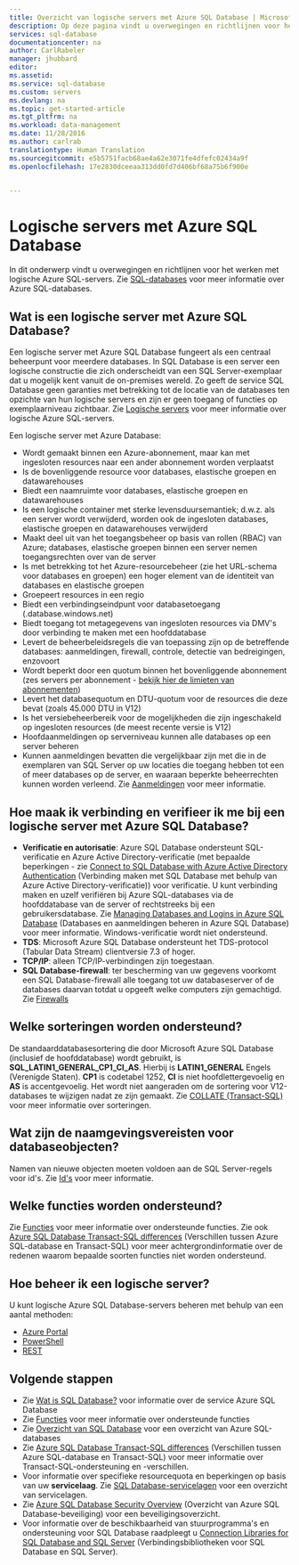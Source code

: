 ```yaml
---
title: Overzicht van logische servers met Azure SQL Database | Microsoft Docs
description: Op deze pagina vindt u overwegingen en richtlijnen voor het werken met logische Azure SQL-servers.
services: sql-database
documentationcenter: na
author: CarlRabeler
manager: jhubbard
editor: 
ms.assetid: 
ms.service: sql-database
ms.custom: servers
ms.devlang: na
ms.topic: get-started-article
ms.tgt_pltfrm: na
ms.workload: data-management
ms.date: 11/28/2016
ms.author: carlrab
translationtype: Human Translation
ms.sourcegitcommit: e5b5751facb68ae4a62e3071fe4dfefc02434a9f
ms.openlocfilehash: 17e2830dceeaa313dd0fd7d406bf68a75b6f900e


---
```

# <a name="azure-sql-database-logical-servers"></a>Logische servers met Azure SQL Database

In dit onderwerp vindt u overwegingen en richtlijnen voor het werken met logische Azure SQL-servers. Zie [SQL-databases](sql-database-overview.md) voor meer informatie over Azure SQL-databases.

## <a name="what-is-an-azure-sql-database-logical-server"></a>Wat is een logische server met Azure SQL Database?
Een logische server met Azure SQL Database fungeert als een centraal beheerpunt voor meerdere databases. In SQL Database is een server een logische constructie die zich onderscheidt van een SQL Server-exemplaar dat u mogelijk kent vanuit de on-premises wereld. Zo geeft de service SQL Database geen garanties met betrekking tot de locatie van de databases ten opzichte van hun logische servers en zijn er geen toegang of functies op exemplaarniveau zichtbaar. Zie [Logische servers](sql-database-server-overview.md) voor meer informatie over logische Azure SQL-servers. 

Een logische server met Azure Database:

- Wordt gemaakt binnen een Azure-abonnement, maar kan met ingesloten resources naar een ander abonnement worden verplaatst
- Is de bovenliggende resource voor databases, elastische groepen en datawarehouses
- Biedt een naamruimte voor databases, elastische groepen en datawarehouses
- Is een logische container met sterke levensduursemantiek; d.w.z. als een server wordt verwijderd, worden ook de ingesloten databases, elastische groepen en datawarehouses verwijderd
- Maakt deel uit van het toegangsbeheer op basis van rollen (RBAC) van Azure; databases, elastische groepen binnen een server nemen toegangsrechten over van de server
- Is met betrekking tot het Azure-resourcebeheer (zie het URL-schema voor databases en groepen) een hoger element van de identiteit van databases en elastische groepen
- Groepeert resources in een regio
- Biedt een verbindingseindpunt voor databasetoegang (<serverName>.database.windows.net)
- Biedt toegang tot metagegevens van ingesloten resources via DMV's door verbinding te maken met een hoofddatabase 
- Levert de beheerbeleidsregels die van toepassing zijn op de betreffende databases: aanmeldingen, firewall, controle, detectie van bedreigingen, enzovoort 
- Wordt beperkt door een quotum binnen het bovenliggende abonnement (zes servers per abonnement - [bekijk hier de limieten van abonnementen](../azure-subscription-service-limits.md))
- Levert het databasequotum en DTU-quotum voor de resources die deze bevat (zoals 45.000 DTU in V12)
- Is het versiebeheerbereik voor de mogelijkheden die zijn ingeschakeld op ingesloten resources (de meest recente versie is V12)
- Hoofdaanmeldingen op serverniveau kunnen alle databases op een server beheren
- Kunnen aanmeldingen bevatten die vergelijkbaar zijn met die in de exemplaren van SQL Server op uw locaties die toegang hebben tot een of meer databases op de server, en waaraan beperkte beheerrechten kunnen worden verleend. Zie [Aanmeldingen](sql-database-manage-logins.md) voor meer informatie.

## <a name="how-do-i-connect-and-authenticate-to-an-azure-sql-database-logical-server"></a>Hoe maak ik verbinding en verifieer ik me bij een logische server met Azure SQL Database?

- **Verificatie en autorisatie**: Azure SQL Database ondersteunt SQL-verificatie en Azure Active Directory-verificatie (met bepaalde beperkingen - zie [Connect to SQL Database with Azure Active Directory Authentication](sql-database-aad-authentication.md) (Verbinding maken met SQL Database met behulp van Azure Active Directory-verificatie)) voor verificatie. U kunt verbinding maken en uzelf verifiëren bij Azure SQL-databases via de hoofddatabase van de server of rechtstreeks bij een gebruikersdatabase. Zie [Managing Databases and Logins in Azure SQL Database](sql-database-manage-logins.md) (Databases en aanmeldingen beheren in Azure SQL Database) voor meer informatie. Windows-verificatie wordt niet ondersteund. 
- **TDS**: Microsoft Azure SQL Database ondersteunt het TDS-protocol (Tabular Data Stream) clientversie 7.3 of hoger.
- **TCP/IP**: alleen TCP/IP-verbindingen zijn toegestaan.
- **SQL Database-firewall**: ter bescherming van uw gegevens voorkomt een SQL Database-firewall alle toegang tot uw databaseserver of de databases daarvan totdat u opgeeft welke computers zijn gemachtigd. Zie [Firewalls](sql-database-firewall-configure.md)

## <a name="what-collations-are-supported"></a>Welke sorteringen worden ondersteund?

De standaarddatabasesortering die door Microsoft Azure SQL Database (inclusief de hoofddatabase) wordt gebruikt, is **SQL_LATIN1_GENERAL_CP1_CI_AS**. Hierbij is **LATIN1_GENERAL** Engels (Verenigde Staten). **CP1** is codetabel 1252, **CI** is niet hoofdlettergevoelig en **AS** is accentgevoelig. Het wordt niet aangeraden om de sortering voor V12-databases te wijzigen nadat ze zijn gemaakt. Zie [COLLATE (Transact-SQL)](https://msdn.microsoft.com/library/ms184391.aspx) voor meer informatie over sorteringen.

## <a name="what-are-the-naming-requirements-for-database-objects"></a>Wat zijn de naamgevingsvereisten voor databaseobjecten?

Namen van nieuwe objecten moeten voldoen aan de SQL Server-regels voor id's. Zie [Id's](https://msdn.microsoft.com/library/ms175874.aspx) voor meer informatie.

## <a name="what-features-are-supported"></a>Welke functies worden ondersteund?

Zie [Functies](sql-database-features.md) voor meer informatie over ondersteunde functies. Zie ook [Azure SQL Database Transact-SQL differences](sql-database-transact-sql-information.md) (Verschillen tussen Azure SQL-database en Transact-SQL) voor meer achtergrondinformatie over de redenen waarom bepaalde soorten functies niet worden ondersteund.

## <a name="how-do-i-manage-a-logical-server"></a>Hoe beheer ik een logische server?

U kunt logische Azure SQL Database-servers beheren met behulp van een aantal methoden:
- [Azure Portal](sql-database-manage-portal.md)
- [PowerShell](sql-database-manage-powershell.md)
- [REST](/rest/api/sql/)

## <a name="next-steps"></a>Volgende stappen

- Zie [Wat is SQL Database?](sql-database-technical-overview.md) voor informatie over de service Azure SQL Database
- Zie [Functies](sql-database-features.md) voor meer informatie over ondersteunde functies
- Zie [Overzicht van SQL Database](sql-database-overview.md) voor een overzicht van Azure SQL-databases
- Zie [Azure SQL Database Transact-SQL differences](sql-database-transact-sql-information.md) (Verschillen tussen Azure SQL-database en Transact-SQL) voor meer informatie over Transact-SQL-ondersteuning en -verschillen.
- Voor informatie over specifieke resourcequota en beperkingen op basis van uw **servicelaag**. Zie [SQL Database-servicelagen](sql-database-service-tiers.md) voor een overzicht van servicelagen.
- Zie [Azure SQL Database Security Overview](sql-database-security-overview.md) (Overzicht van Azure SQL Database-beveiliging) voor een beveiligingsoverzicht.
- Voor informatie over de beschikbaarheid van stuurprogramma's en ondersteuning voor SQL Database raadpleegt u [Connection Libraries for SQL Database and SQL Server](sql-database-libraries.md) (Verbindingsbibliotheken voor SQL Database en SQL Server).




<!--HONumber=Dec16_HO4-->


